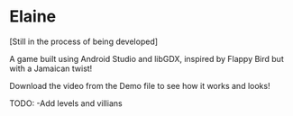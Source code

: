 # Elaine
[Still in the process of being developed] 

A game built using Android Studio and libGDX, inspired by Flappy Bird but with a Jamaican twist!

Download the video from the Demo file to see how it works and looks!

TODO: 
-Add levels and villians
